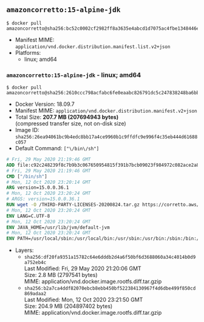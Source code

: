 ## `amazoncorretto:15-alpine-jdk`

```console
$ docker pull amazoncorretto@sha256:bc52c0002cf2982ff8a3635e4abcd1d7075ac4fbe1348446e812a7b49bc6ae02
```

-	Manifest MIME: `application/vnd.docker.distribution.manifest.list.v2+json`
-	Platforms:
	-	linux; amd64

### `amazoncorretto:15-alpine-jdk` - linux; amd64

```console
$ docker pull amazoncorretto@sha256:2610ccc798acfabc6fe0eaabc826791dc5c247838248ba6bb68d96d26427ec55
```

-	Docker Version: 18.09.7
-	Manifest MIME: `application/vnd.docker.distribution.manifest.v2+json`
-	Total Size: **207.7 MB (207694943 bytes)**  
	(compressed transfer size, not on-disk size)
-	Image ID: `sha256:26ea94061bc9b4edc8bb17a4ce9960b1c9ffdfc9e996f4c35eb444d61688c057`
-	Default Command: `["\/bin\/sh"]`

```dockerfile
# Fri, 29 May 2020 21:19:46 GMT
ADD file:c92c248239f8c7b9b3c067650954815f391b7bcb09023f984972c082ace2a8d0 in / 
# Fri, 29 May 2020 21:19:46 GMT
CMD ["/bin/sh"]
# Mon, 12 Oct 2020 23:20:14 GMT
ARG version=15.0.0.36.1
# Mon, 12 Oct 2020 23:20:24 GMT
# ARGS: version=15.0.0.36.1
RUN wget -O /THIRD-PARTY-LICENSES-20200824.tar.gz https://corretto.aws/downloads/resources/licenses/alpine/THIRD-PARTY-LICENSES-20200824.tar.gz &&     echo "82f3e50e71b2aee21321b2b33de372feed5befad6ef2196ddec92311bc09becb  /THIRD-PARTY-LICENSES-20200824.tar.gz" | sha256sum -c - &&     tar x -ovzf THIRD-PARTY-LICENSES-20200824.tar.gz &&     rm -rf THIRD-PARTY-LICENSES-20200824.tar.gz &&     wget -O /etc/apk/keys/amazoncorretto.rsa.pub https://apk.corretto.aws/amazoncorretto.rsa.pub &&     SHA_SUM="6cfdf08be09f32ca298e2d5bd4a359ee2b275765c09b56d514624bf831eafb91" &&     echo "${SHA_SUM}  /etc/apk/keys/amazoncorretto.rsa.pub" | sha256sum -c - &&     echo "https://apk.corretto.aws" >> /etc/apk/repositories &&     apk add --no-cache amazon-corretto-15=$version-r0
# Mon, 12 Oct 2020 23:20:24 GMT
ENV LANG=C.UTF-8
# Mon, 12 Oct 2020 23:20:24 GMT
ENV JAVA_HOME=/usr/lib/jvm/default-jvm
# Mon, 12 Oct 2020 23:20:24 GMT
ENV PATH=/usr/local/sbin:/usr/local/bin:/usr/sbin:/usr/bin:/sbin:/bin:/usr/lib/jvm/default-jvm/bin
```

-	Layers:
	-	`sha256:df20fa9351a15782c64e6dddb2d4a6f50bf6d3688060a34c4014b0d9a752eb4c`  
		Last Modified: Fri, 29 May 2020 21:20:06 GMT  
		Size: 2.8 MB (2797541 bytes)  
		MIME: application/vnd.docker.image.rootfs.diff.tar.gzip
	-	`sha256:b2a7ca4ddf82070ebcb8ebb450bf522384130967f4d6dbe499f850cd869adaa2`  
		Last Modified: Mon, 12 Oct 2020 23:21:50 GMT  
		Size: 204.9 MB (204897402 bytes)  
		MIME: application/vnd.docker.image.rootfs.diff.tar.gzip
